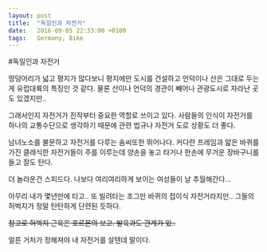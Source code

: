 ```yaml
---
layout:	post
title:	"독일인과 자전거"
date:	2016-09-05 22:33:00 +0100
tags:	Germany, Bike
---
```


#독일인과 자전거

땅덩어리가 넓고 평지가 많다보니 평지에만 도시를 건설하고 언덕이나 산은 그대로 두는게 유럽대륙의 특징인 것 같다.
물론 산이나 언덕의 경관이 빼어나 관광도시로 자라난 곳도 있겠지만..

그래서인지 자전거가 진작부터 중요한 역할로 쓰이고 있다.
사람들의 인식이 자전거를 하나의 교통수단으로 생각하기 때문에
관련 법규나 자전거 도로 상황도 더 좋다.

남녀노소를 불문하고 자전거를 다루는 솜씨또한 뛰어나다.
커다란 프레임과 얇은 바퀴를 가진 클래식한 자전거들이 주를 이루는데
양손을 놓고 타거나 한손에 무거운 장바구니를 들고 잘도 탄다.

더 놀라운건 스피드다.
나보다 여리여리하게 보이는 여성들이 날 추월해간다...

아무리 내가 몇년만에 타고.. 또 빌려타는 조그만 바퀴의 접이식 자전거라지만..
그들의 허벅지가 정말 탄탄하게 단련된 듯하다.

~~참고로 허벅지 근육은 호르몬의 보고. 발육과도 관계가 있..~~

얼른 거처가 정해져야 내 자전거를 살텐데 말이다.
